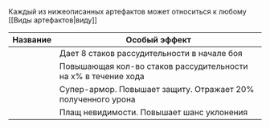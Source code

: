 Каждый из нижеописанных артефактов может относиться к любому [[Виды артефактов|виду]]

| Название | Особый эффект                                                  |
| -------- | -------------------------------------------------------------- |
|          | Дает 8 стаков рассудительности в начале боя<br>                |
|          | Повышающая кол-во стаков рассудительности на х% в течение хода |
|          | Супер-армор. Повышает защиту. Отражает 20% полученного урона   |
|          | Плащ невидимости. Повышает шанс уклонения                      |

